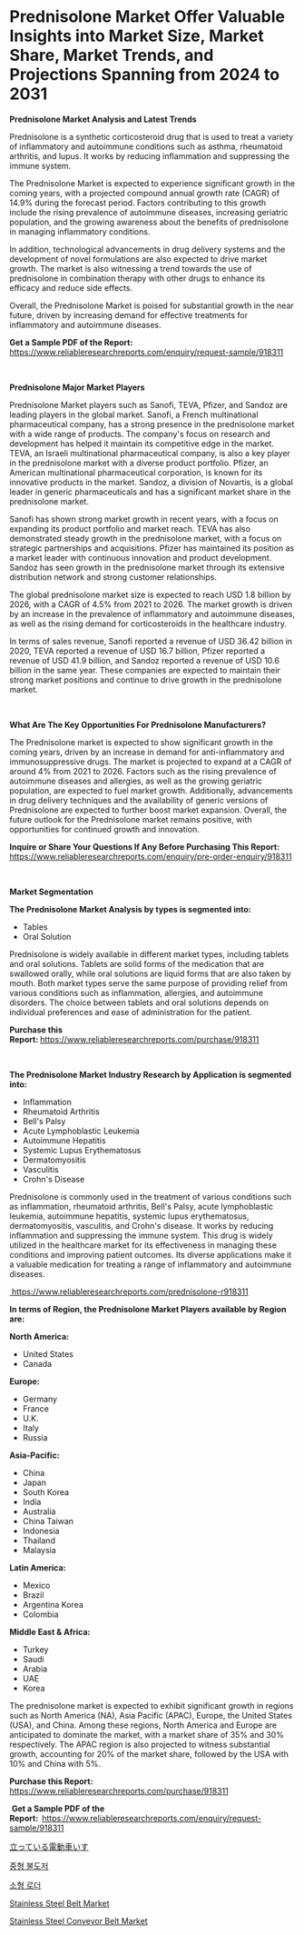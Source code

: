 <p><h1>Prednisolone Market Offer Valuable Insights into Market Size, Market Share, Market Trends, and Projections Spanning from 2024 to 2031</h1></p><p><strong>Prednisolone Market Analysis and Latest Trends</strong></p>
<p><p>Prednisolone is a synthetic corticosteroid drug that is used to treat a variety of inflammatory and autoimmune conditions such as asthma, rheumatoid arthritis, and lupus. It works by reducing inflammation and suppressing the immune system.</p><p>The Prednisolone Market is expected to experience significant growth in the coming years, with a projected compound annual growth rate (CAGR) of 14.9% during the forecast period. Factors contributing to this growth include the rising prevalence of autoimmune diseases, increasing geriatric population, and the growing awareness about the benefits of prednisolone in managing inflammatory conditions.</p><p>In addition, technological advancements in drug delivery systems and the development of novel formulations are also expected to drive market growth. The market is also witnessing a trend towards the use of prednisolone in combination therapy with other drugs to enhance its efficacy and reduce side effects.</p><p>Overall, the Prednisolone Market is poised for substantial growth in the near future, driven by increasing demand for effective treatments for inflammatory and autoimmune diseases.</p></p>
<p><strong>Get a Sample PDF of the Report:&nbsp;</strong> <a href="https://www.reliableresearchreports.com/enquiry/request-sample/918311">https://www.reliableresearchreports.com/enquiry/request-sample/918311</a></p>
<p>&nbsp;</p>
<p><strong>Prednisolone Major Market Players</strong></p>
<p><p>Prednisolone Market players such as Sanofi, TEVA, Pfizer, and Sandoz are leading players in the global market. Sanofi, a French multinational pharmaceutical company, has a strong presence in the prednisolone market with a wide range of products. The company's focus on research and development has helped it maintain its competitive edge in the market. TEVA, an Israeli multinational pharmaceutical company, is also a key player in the prednisolone market with a diverse product portfolio. Pfizer, an American multinational pharmaceutical corporation, is known for its innovative products in the market. Sandoz, a division of Novartis, is a global leader in generic pharmaceuticals and has a significant market share in the prednisolone market.</p><p>Sanofi has shown strong market growth in recent years, with a focus on expanding its product portfolio and market reach. TEVA has also demonstrated steady growth in the prednisolone market, with a focus on strategic partnerships and acquisitions. Pfizer has maintained its position as a market leader with continuous innovation and product development. Sandoz has seen growth in the prednisolone market through its extensive distribution network and strong customer relationships.</p><p>The global prednisolone market size is expected to reach USD 1.8 billion by 2026, with a CAGR of 4.5% from 2021 to 2026. The market growth is driven by an increase in the prevalence of inflammatory and autoimmune diseases, as well as the rising demand for corticosteroids in the healthcare industry.</p><p>In terms of sales revenue, Sanofi reported a revenue of USD 36.42 billion in 2020, TEVA reported a revenue of USD 16.7 billion, Pfizer reported a revenue of USD 41.9 billion, and Sandoz reported a revenue of USD 10.6 billion in the same year. These companies are expected to maintain their strong market positions and continue to drive growth in the prednisolone market.</p></p>
<p>&nbsp;</p>
<p><strong>What Are The Key Opportunities For Prednisolone Manufacturers?</strong></p>
<p><p>The Prednisolone market is expected to show significant growth in the coming years, driven by an increase in demand for anti-inflammatory and immunosuppressive drugs. The market is projected to expand at a CAGR of around 4% from 2021 to 2026. Factors such as the rising prevalence of autoimmune diseases and allergies, as well as the growing geriatric population, are expected to fuel market growth. Additionally, advancements in drug delivery techniques and the availability of generic versions of Prednisolone are expected to further boost market expansion. Overall, the future outlook for the Prednisolone market remains positive, with opportunities for continued growth and innovation.</p></p>
<p><strong>Inquire or Share Your Questions If Any Before Purchasing This Report:</strong> <a href="https://www.reliableresearchreports.com/enquiry/pre-order-enquiry/918311">https://www.reliableresearchreports.com/enquiry/pre-order-enquiry/918311</a></p>
<p>&nbsp;</p>
<p><strong>Market Segmentation</strong></p>
<p><strong>The Prednisolone Market Analysis by types is segmented into:</strong></p>
<p><ul><li>Tables</li><li>Oral Solution</li></ul></p>
<p><p>Prednisolone is widely available in different market types, including tablets and oral solutions. Tablets are solid forms of the medication that are swallowed orally, while oral solutions are liquid forms that are also taken by mouth. Both market types serve the same purpose of providing relief from various conditions such as inflammation, allergies, and autoimmune disorders. The choice between tablets and oral solutions depends on individual preferences and ease of administration for the patient.</p></p>
<p><strong>Purchase this Report:&nbsp;</strong><a href="https://www.reliableresearchreports.com/purchase/918311">https://www.reliableresearchreports.com/purchase/918311</a></p>
<p>&nbsp;</p>
<p><strong>The Prednisolone Market Industry Research by Application is segmented into:</strong></p>
<p><ul><li>Inflammation</li><li>Rheumatoid Arthritis</li><li>Bell's Palsy</li><li>Acute Lymphoblastic Leukemia</li><li>Autoimmune Hepatitis</li><li>Systemic Lupus Erythematosus</li><li>Dermatomyositis</li><li>Vasculitis</li><li>Crohn's Disease</li></ul></p>
<p><p>Prednisolone is commonly used in the treatment of various conditions such as inflammation, rheumatoid arthritis, Bell's Palsy, acute lymphoblastic leukemia, autoimmune hepatitis, systemic lupus erythematosus, dermatomyositis, vasculitis, and Crohn's disease. It works by reducing inflammation and suppressing the immune system. This drug is widely utilized in the healthcare market for its effectiveness in managing these conditions and improving patient outcomes. Its diverse applications make it a valuable medication for treating a range of inflammatory and autoimmune diseases.</p></p>
<p><a href="https://www.reliableresearchreports.com/prednisolone-r918311">&nbsp;https://www.reliableresearchreports.com/prednisolone-r918311</a></p>
<p><strong>In terms of Region, the Prednisolone Market Players available by Region are:</strong></p>
<p>
    <p> <strong> North America: </strong>
        <ul>
            <li>United States</li>
            <li>Canada</li>
        </ul>
        </p> 
    <p> <strong> Europe: </strong>
        <ul>
            <li>Germany</li>
            <li>France</li>
            <li>U.K.</li>
            <li>Italy</li>
            <li>Russia</li>
        </ul>
        </p> 
    <p> <strong> Asia-Pacific: </strong>
        <ul>
            <li>China</li>
            <li>Japan</li>
            <li>South Korea</li>
            <li>India</li>
            <li>Australia</li>
            <li>China Taiwan</li>
            <li>Indonesia</li>
            <li>Thailand</li>
            <li>Malaysia</li>
        </ul>
        </p> 
    <p> <strong> Latin America: </strong>
        <ul>
            <li>Mexico</li>
            <li>Brazil</li>
            <li>Argentina Korea</li>
            <li>Colombia</li>
        </ul>
        </p> 
    <p> <strong> Middle East & Africa: </strong>
        <ul>
            <li>Turkey</li>
            <li>Saudi</li>
            <li>Arabia</li>
            <li>UAE</li>
            <li>Korea</li>
        </ul>
    </p>
    </p>
<p><p>The prednisolone market is expected to exhibit significant growth in regions such as North America (NA), Asia Pacific (APAC), Europe, the United States (USA), and China. Among these regions, North America and Europe are anticipated to dominate the market, with a market share of 35% and 30% respectively. The APAC region is also projected to witness substantial growth, accounting for 20% of the market share, followed by the USA with 10% and China with 5%.</p></p>
<p><strong>Purchase this Report: </strong><a href="https://www.reliableresearchreports.com/purchase/918311">https://www.reliableresearchreports.com/purchase/918311</a></p>
<p>&nbsp;<strong>Get a Sample PDF of the Report:&nbsp;&nbsp;</strong><a href="https://www.reliableresearchreports.com/enquiry/request-sample/918311">https://www.reliableresearchreports.com/enquiry/request-sample/918311</a></p>
<p><strong></strong></p>
<p><p><a href="https://github.com/ycmtqqhvk3273/Market-Research-Report-List-2/blob/main/895958253995.md">立っている電動車いす</a></p><p><a href="https://github.com/mpodehpw07370073/Market-Research-Report-List-2/blob/main/175187350633.md">중형 불도저</a></p><p><a href="https://github.com/TobyKub4685/Market-Research-Report-List-1/blob/main/800394150632.md">소형 로더</a></p><p><a href="https://www.linkedin.com/pulse/stainless-steel-belt-market-size-reveals-best-marketing-channels-atqkc?trackingId=Ws7pFv321KvNzVcPJ4Yumg%3D%3D">Stainless Steel Belt Market</a></p><p><a href="https://www.linkedin.com/pulse/stainless-steel-conveyor-belt-market-analysis-sze-forecasted-period-hrpjc">Stainless Steel Conveyor Belt Market</a></p></p>